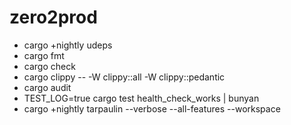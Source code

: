 # zero2prod

- cargo +nightly udeps
- cargo fmt
- cargo check
- cargo clippy  -- -W clippy::all -W clippy::pedantic
- cargo audit
- TEST_LOG=true cargo test health_check_works | bunyan
- cargo +nightly tarpaulin --verbose --all-features --workspace

